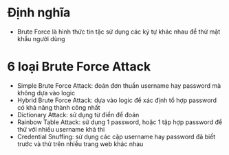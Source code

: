 # Định nghĩa

- Brute Force là hình thức tin tặc sử dụng các ký tự khác nhau để thử mật khẩu người dùng

# 6 loại Brute Force Attack

- Simple Brute Force Attack: đoán đơn thuần username hay password mà không dựa vào logic
- Hybrid Brute Force Attack: dựa vào logic để xác định tổ hợp password có khả năng thành công nhất
- Dictionary Attack: sử dụng từ điển để đoán
- Rainbow Table Attack: sử dụng 1 password, hoặc 1 tập hợp password để thử với nhiều username khả thi
- Credential Snuffing: sử dụng các cặp username hay password đã biết trước và thử trên nhiều trang web khác nhau
